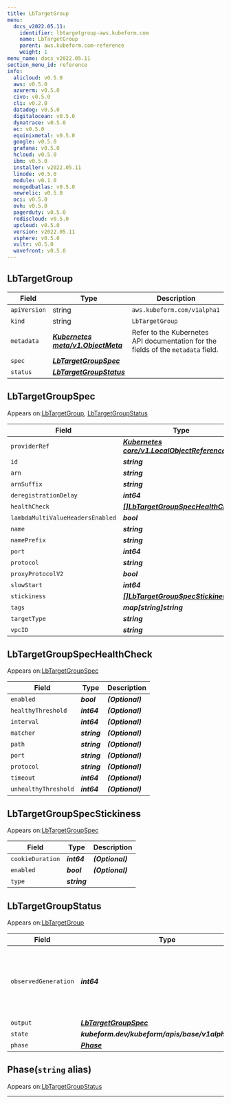 ```yaml
---
title: LbTargetGroup
menu:
  docs_v2022.05.11:
    identifier: lbtargetgroup-aws.kubeform.com
    name: LbTargetGroup
    parent: aws.kubeform.com-reference
    weight: 1
menu_name: docs_v2022.05.11
section_menu_id: reference
info:
  alicloud: v0.5.0
  aws: v0.5.0
  azurerm: v0.5.0
  civo: v0.5.0
  cli: v0.2.0
  datadog: v0.5.0
  digitalocean: v0.5.0
  dynatrace: v0.5.0
  ec: v0.5.0
  equinixmetal: v0.5.0
  google: v0.5.0
  grafana: v0.5.0
  hcloud: v0.5.0
  ibm: v0.5.0
  installer: v2022.05.11
  linode: v0.5.0
  module: v0.1.0
  mongodbatlas: v0.5.0
  newrelic: v0.5.0
  oci: v0.5.0
  ovh: v0.5.0
  pagerduty: v0.5.0
  rediscloud: v0.5.0
  upcloud: v0.5.0
  version: v2022.05.11
  vsphere: v0.5.0
  vultr: v0.5.0
  wavefront: v0.5.0
---
```


## LbTargetGroup
| Field | Type | Description |
| ------ | ----- | ----------- |
| `apiVersion` | string | `aws.kubeform.com/v1alpha1` |
|    `kind` | string | `LbTargetGroup` |
| `metadata` | ***[Kubernetes meta/v1.ObjectMeta](https://v1-22.docs.kubernetes.io/docs/reference/generated/kubernetes-api/v1.22/#objectmeta-v1-meta)***|Refer to the Kubernetes API documentation for the fields of the `metadata` field.|
| `spec` | ***[LbTargetGroupSpec](#lbtargetgroupspec)***||
| `status` | ***[LbTargetGroupStatus](#lbtargetgroupstatus)***||
## LbTargetGroupSpec

Appears on:[LbTargetGroup](#lbtargetgroup), [LbTargetGroupStatus](#lbtargetgroupstatus)

| Field | Type | Description |
| ------ | ----- | ----------- |
| `providerRef` | ***[Kubernetes core/v1.LocalObjectReference](https://v1-22.docs.kubernetes.io/docs/reference/generated/kubernetes-api/v1.22/#localobjectreference-v1-core)***||
| `id` | ***string***||
| `arn` | ***string***| ***(Optional)*** |
| `arnSuffix` | ***string***| ***(Optional)*** |
| `deregistrationDelay` | ***int64***| ***(Optional)*** |
| `healthCheck` | ***[[]LbTargetGroupSpecHealthCheck](#lbtargetgroupspechealthcheck)***| ***(Optional)*** |
| `lambdaMultiValueHeadersEnabled` | ***bool***| ***(Optional)*** |
| `name` | ***string***| ***(Optional)*** |
| `namePrefix` | ***string***| ***(Optional)*** |
| `port` | ***int64***| ***(Optional)*** |
| `protocol` | ***string***| ***(Optional)*** |
| `proxyProtocolV2` | ***bool***| ***(Optional)*** |
| `slowStart` | ***int64***| ***(Optional)*** |
| `stickiness` | ***[[]LbTargetGroupSpecStickiness](#lbtargetgroupspecstickiness)***| ***(Optional)*** |
| `tags` | ***map[string]string***| ***(Optional)*** |
| `targetType` | ***string***| ***(Optional)*** |
| `vpcID` | ***string***| ***(Optional)*** |
## LbTargetGroupSpecHealthCheck

Appears on:[LbTargetGroupSpec](#lbtargetgroupspec)

| Field | Type | Description |
| ------ | ----- | ----------- |
| `enabled` | ***bool***| ***(Optional)*** |
| `healthyThreshold` | ***int64***| ***(Optional)*** |
| `interval` | ***int64***| ***(Optional)*** |
| `matcher` | ***string***| ***(Optional)*** |
| `path` | ***string***| ***(Optional)*** |
| `port` | ***string***| ***(Optional)*** |
| `protocol` | ***string***| ***(Optional)*** |
| `timeout` | ***int64***| ***(Optional)*** |
| `unhealthyThreshold` | ***int64***| ***(Optional)*** |
## LbTargetGroupSpecStickiness

Appears on:[LbTargetGroupSpec](#lbtargetgroupspec)

| Field | Type | Description |
| ------ | ----- | ----------- |
| `cookieDuration` | ***int64***| ***(Optional)*** |
| `enabled` | ***bool***| ***(Optional)*** |
| `type` | ***string***||
## LbTargetGroupStatus

Appears on:[LbTargetGroup](#lbtargetgroup)

| Field | Type | Description |
| ------ | ----- | ----------- |
| `observedGeneration` | ***int64***| ***(Optional)*** Resource generation, which is updated on mutation by the API Server.|
| `output` | ***[LbTargetGroupSpec](#lbtargetgroupspec)***| ***(Optional)*** |
| `state` | ***kubeform.dev/kubeform/apis/base/v1alpha1.State***| ***(Optional)*** |
| `phase` | ***[Phase](#phase)***| ***(Optional)*** |
## Phase(`string` alias)

Appears on:[LbTargetGroupStatus](#lbtargetgroupstatus)

---
